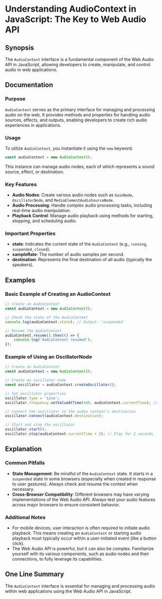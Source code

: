 <!--
Meta Description: # Understanding AudioContext in JavaScript: The Key to Web Audio API ## Synopsis The `AudioContext` interface is a fundamental component of the Web Au...
Meta Keywords: audiocontext, audio, oscillator, web, state
-->

# Understanding AudioContext in JavaScript: The Key to Web Audio API

## Synopsis
The `AudioContext` interface is a fundamental component of the Web Audio API in JavaScript, allowing developers to create, manipulate, and control audio in web applications. 

## Documentation
### Purpose
`AudioContext` serves as the primary interface for managing and processing audio on the web. It provides methods and properties for handling audio sources, effects, and outputs, enabling developers to create rich audio experiences in applications.

### Usage
To utilize `AudioContext`, you instantiate it using the `new` keyword:

```javascript
const audioContext = new AudioContext();
```

This instance can manage audio nodes, each of which represents a sound source, effect, or destination.

### Key Features
- **Audio Nodes**: Create various audio nodes such as `GainNode`, `OscillatorNode`, and `MediaElementAudioSourceNode`.
- **Audio Processing**: Handle complex audio processing tasks, including real-time audio manipulation.
- **Playback Control**: Manage audio playback using methods for starting, stopping, and scheduling audio.

### Important Properties
- **state**: Indicates the current state of the `AudioContext` (e.g., `running`, `suspended`, `closed`).
- **sampleRate**: The number of audio samples per second.
- **destination**: Represents the final destination of all audio (typically the speakers).

## Examples
### Basic Example of Creating an AudioContext

```javascript
// Create an AudioContext
const audioContext = new AudioContext();

// Check the state of the AudioContext
console.log(audioContext.state); // Output: 'suspended'

// Resume the AudioContext
audioContext.resume().then(() => {
    console.log('AudioContext resumed');
});
```

### Example of Using an OscillatorNode

```javascript
// Create an AudioContext
const audioContext = new AudioContext();

// Create an oscillator node
const oscillator = audioContext.createOscillator();

// Set oscillator properties
oscillator.type = 'sine';
oscillator.frequency.setValueAtTime(440, audioContext.currentTime); // A4 note

// Connect the oscillator to the audio context's destination
oscillator.connect(audioContext.destination);

// Start and stop the oscillator
oscillator.start();
oscillator.stop(audioContext.currentTime + 2); // Play for 2 seconds
```

## Explanation
### Common Pitfalls
- **State Management**: Be mindful of the `AudioContext` state. It starts in a `suspended` state in some browsers (especially when created in response to user gestures). Always check and resume the context when necessary.
- **Cross-Browser Compatibility**: Different browsers may have varying implementations of the Web Audio API. Always test your audio features across major browsers to ensure consistent behavior.

### Additional Notes
- For mobile devices, user interaction is often required to initiate audio playback. This means creating an `AudioContext` or starting audio playback must typically occur within a user-initiated event (like a button click).
- The Web Audio API is powerful, but it can also be complex. Familiarize yourself with its various components, such as audio nodes and their connections, to fully leverage its capabilities.

## One Line Summary
The `AudioContext` interface is essential for managing and processing audio within web applications using the Web Audio API in JavaScript.